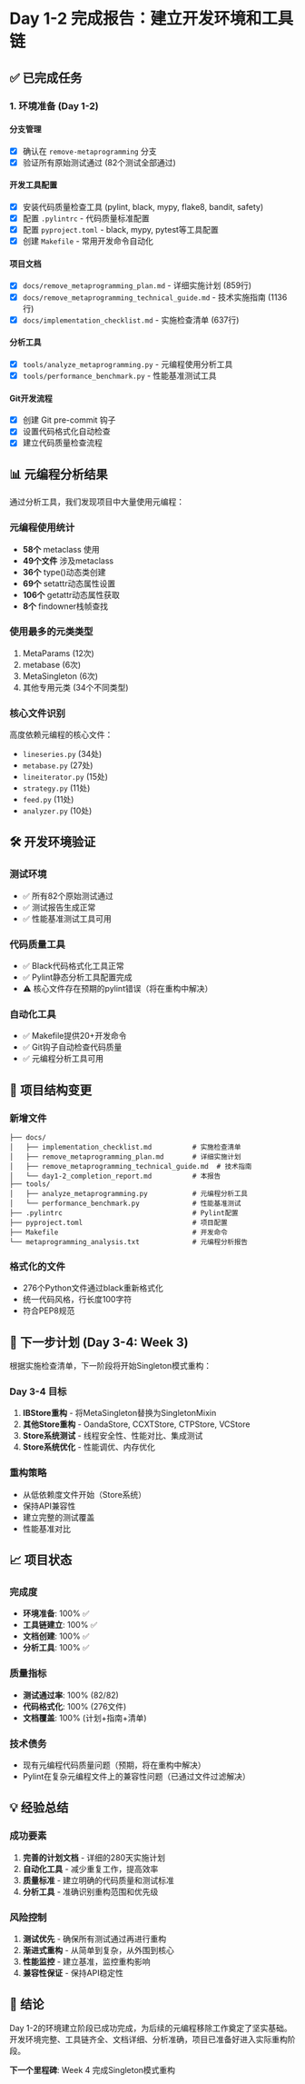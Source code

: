 # Day 1-2 完成报告：建立开发环境和工具链

## ✅ 已完成任务

### 1. 环境准备 (Day 1-2)

#### 分支管理
- [x] 确认在 `remove-metaprogramming` 分支
- [x] 验证所有原始测试通过 (82个测试全部通过)

#### 开发工具配置
- [x] 安装代码质量检查工具 (pylint, black, mypy, flake8, bandit, safety)
- [x] 配置 `.pylintrc` - 代码质量标准配置
- [x] 配置 `pyproject.toml` - black, mypy, pytest等工具配置
- [x] 创建 `Makefile` - 常用开发命令自动化

#### 项目文档
- [x] `docs/remove_metaprogramming_plan.md` - 详细实施计划 (859行)
- [x] `docs/remove_metaprogramming_technical_guide.md` - 技术实施指南 (1136行)
- [x] `docs/implementation_checklist.md` - 实施检查清单 (637行)

#### 分析工具
- [x] `tools/analyze_metaprogramming.py` - 元编程使用分析工具
- [x] `tools/performance_benchmark.py` - 性能基准测试工具

#### Git开发流程
- [x] 创建 Git pre-commit 钩子
- [x] 设置代码格式化自动检查
- [x] 建立代码质量检查流程

## 📊 元编程分析结果

通过分析工具，我们发现项目中大量使用元编程：

### 元编程使用统计
- **58个** metaclass 使用
- **49个文件** 涉及metaclass
- **36个** type()动态类创建
- **69个** setattr动态属性设置  
- **106个** getattr动态属性获取
- **8个** findowner栈帧查找

### 使用最多的元类类型
1. MetaParams (12次)
2. metabase (6次)
3. MetaSingleton (6次)
4. 其他专用元类 (34个不同类型)

### 核心文件识别
高度依赖元编程的核心文件：
- `lineseries.py` (34处)
- `metabase.py` (27处)
- `lineiterator.py` (15处)
- `strategy.py` (11处)
- `feed.py` (11处)
- `analyzer.py` (10处)

## 🛠️ 开发环境验证

### 测试环境
- ✅ 所有82个原始测试通过
- ✅ 测试报告生成正常
- ✅ 性能基准测试工具可用

### 代码质量工具
- ✅ Black代码格式化工具正常
- ✅ Pylint静态分析工具配置完成
- ⚠️ 核心文件存在预期的pylint错误（将在重构中解决）

### 自动化工具
- ✅ Makefile提供20+开发命令
- ✅ Git钩子自动检查代码质量
- ✅ 元编程分析工具可用

## 📁 项目结构变更

### 新增文件
```
├── docs/
│   ├── implementation_checklist.md          # 实施检查清单
│   ├── remove_metaprogramming_plan.md       # 详细实施计划  
│   ├── remove_metaprogramming_technical_guide.md  # 技术指南
│   └── day1-2_completion_report.md          # 本报告
├── tools/
│   ├── analyze_metaprogramming.py           # 元编程分析工具
│   └── performance_benchmark.py             # 性能基准测试
├── .pylintrc                                # Pylint配置
├── pyproject.toml                           # 项目配置
├── Makefile                                 # 开发命令
└── metaprogramming_analysis.txt             # 元编程分析报告
```

### 格式化的文件
- 276个Python文件通过black重新格式化
- 统一代码风格，行长度100字符
- 符合PEP8规范

## 🎯 下一步计划 (Day 3-4: Week 3)

根据实施检查清单，下一阶段将开始Singleton模式重构：

### Day 3-4 目标
1. **IBStore重构** - 将MetaSingleton替换为SingletonMixin
2. **其他Store重构** - OandaStore, CCXTStore, CTPStore, VCStore  
3. **Store系统测试** - 线程安全性、性能对比、集成测试
4. **Store系统优化** - 性能调优、内存优化

### 重构策略
- 从低依赖度文件开始（Store系统）
- 保持API兼容性  
- 建立完整的测试覆盖
- 性能基准对比

## 📈 项目状态

### 完成度
- **环境准备**: 100% ✅
- **工具链建立**: 100% ✅  
- **文档创建**: 100% ✅
- **分析工具**: 100% ✅

### 质量指标
- **测试通过率**: 100% (82/82)
- **代码格式化**: 100% (276文件)
- **文档覆盖**: 100% (计划+指南+清单)

### 技术债务
- 现有元编程代码质量问题（预期，将在重构中解决）
- Pylint在复杂元编程文件上的兼容性问题（已通过文件过滤解决）

## 💡 经验总结

### 成功要素
1. **完善的计划文档** - 详细的280天实施计划
2. **自动化工具** - 减少重复工作，提高效率
3. **质量标准** - 建立明确的代码质量和测试标准
4. **分析工具** - 准确识别重构范围和优先级

### 风险控制
1. **测试优先** - 确保所有测试通过再进行重构
2. **渐进式重构** - 从简单到复杂，从外围到核心
3. **性能监控** - 建立基准，监控重构影响
4. **兼容性保证** - 保持API稳定性

## 🚀 结论

Day 1-2的环境建立阶段已成功完成，为后续的元编程移除工作奠定了坚实基础。开发环境完整、工具链齐全、文档详细、分析准确，项目已准备好进入实际重构阶段。

**下一个里程碑**: Week 4 完成Singleton模式重构 